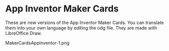 # App Inventor Maker Cards

These are new versions of the App Inventor Maker Cards. You can translate them into your own language by editing the odg file. They are made with LibreOffice Draw.

MakerCardsAppInventor-1.png
